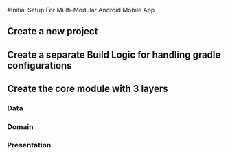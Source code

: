 #Initial Setup For Multi-Modular Android Mobile App

## Create a new project
## Create a separate Build Logic for handling gradle configurations
## Create the core module with 3 layers
### Data
### Domain
### Presentation